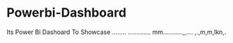 # Powerbi-Dashboard
Its Power Bi Dashoard To Showcase ........
.............
mm...........,,....
,.,m,m,lkn,.
